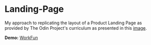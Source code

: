 # Landing-Page

My approach to replicating the layout of a Product Landing Page as provided by The Odin Project's curriculum as presented in this [image](https://cdn.statically.io/gh/TheOdinProject/curriculum/81a5d553f4073e593d23a6ab00d50eef8620796d/foundations/html_css/project/imgs/01.png).

**Demo:** [WorkFun](https://ioakeimotop.github.io/Landing-Page/)

